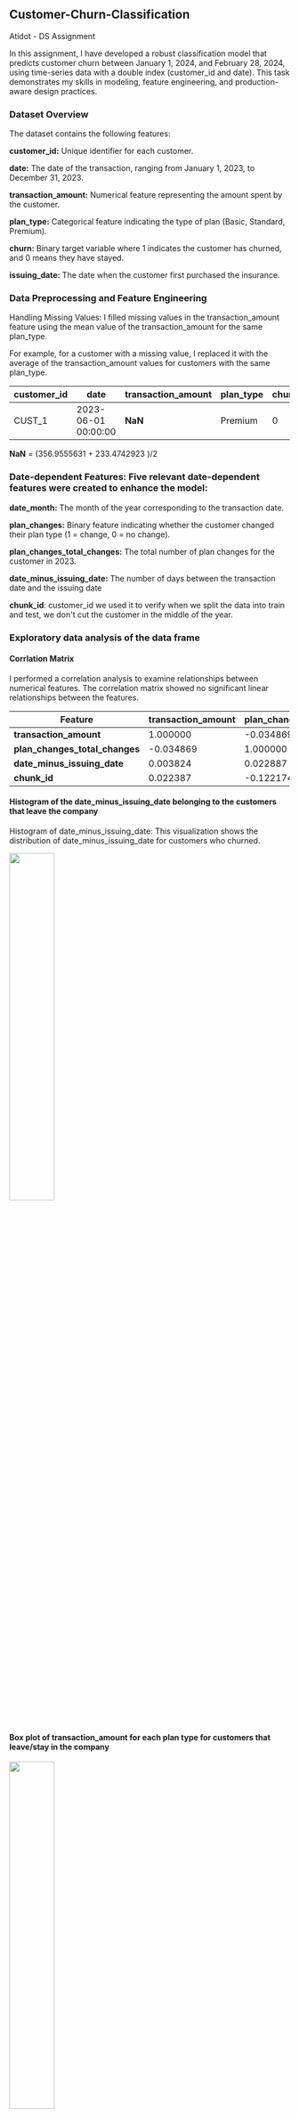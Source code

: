 ## Customer-Churn-Classification
Atidot - DS Assignment 

In this assignment, I have developed a robust classification model that predicts customer churn between January 1, 2024, and February 28, 2024, using time-series data with a double index (customer_id and date). This task demonstrates my skills in modeling, feature engineering, and production-aware design practices.

### Dataset Overview
The dataset contains the following features:

**customer_id:** Unique identifier for each customer.

**date:** The date of the transaction, ranging from January 1, 2023, to December 31, 2023.

**transaction_amount:** Numerical feature representing the amount spent by the customer.

**plan_type:** Categorical feature indicating the type of plan (Basic, Standard, Premium).

**churn:** Binary target variable where 1 indicates the customer has churned, and 0 means they have stayed.

**issuing_date:** The date when the customer first purchased the insurance.

### Data Preprocessing and Feature Engineering
Handling Missing Values: I filled missing values in the transaction_amount feature using the mean value of the transaction_amount for the same plan_type. 

For example, for a customer with a missing value, I replaced it with the average of the transaction_amount values for customers with the same plan_type.
 
| customer_id | date                   | transaction_amount | plan_type | churn | issuing_date          |
|------------|------------------------|--------------------|-----------|-------|------------------------|
| CUST_1     | 2023-06-01 00:00:00     | **NaN**            | Premium   | 0     | 2021-03-01 00:00:00     |


 **NaN** = (356.9555631 + 233.4742923 )/2

 ### Date-dependent Features: Five relevant date-dependent features were created to enhance the model:

**date_month:** The month of the year corresponding to the transaction date.

**plan_changes:** Binary feature indicating whether the customer changed their plan type (1 = change, 0 = no change).

**plan_changes_total_changes:** The total number of plan changes for the customer in 2023.

**date_minus_issuing_date:** The number of days between the transaction date and the issuing date

**chunk_id**: customer_id  we used it to verify when we split the data into train and test, we don't cut the customer in the middle of the year.
 
### Exploratory data analysis of the data frame

#### Corrlation Matrix

I performed a correlation analysis to examine relationships between numerical features. The correlation matrix showed no significant linear relationships between the features.

| Feature                      | transaction_amount | plan_changes_total_changes | date_minus_issuing_date | chunk_id |
|------------------------------|--------------------|---------------------------|-------------------------|----------|
| **transaction_amount**        | 1.000000          | -0.034869                 | 0.003824                | 0.022387 |
| **plan_changes_total_changes** | -0.034869         | 1.000000                  | 0.022887                | -0.122174 |
| **date_minus_issuing_date**   | 0.003824          | 0.022887                  | 1.000000                | -0.149505 |
| **chunk_id**                  | 0.022387          | -0.122174                 | -0.149505               | 1.000000 |


#### Histogram of the date_minus_issuing_date belonging to the customers that leave the company 

Histogram of date_minus_issuing_date: This visualization shows the distribution of date_minus_issuing_date for customers who churned.

<img src="https://github.com/Amityaron/customer-churn-classifi-cation/blob/main/Plots/Histogram%20of%20the%20date_minus_issuing_date%20.png" width="40%" height="40%">


#### Box plot of transaction_amount for each plan type for customers that leave/stay in the company 

<img src="https://github.com/Amityaron/customer-churn-classifi-cation/blob/main/Plots/Box%20plot%20transaction_amount%20for%20each%20plan%20type.png" width="40%" height="40%">

#### Box plot of transaction_amount and Statiscal Summary

Box plot of transaction_amount for each plan type: 

The box plot illustrates the distribution of transaction amounts for customers who stayed versus those who churned.

<img src="https://github.com/Amityaron/customer-churn-classifi-cation/blob/main/Plots/Box%20plot%20transaction_amount.png" width="40%" height="40%">

##### Summary of Transaction Amount  

<table>
  <tr>
    <th colspan="2">Churned Customers</th>
    <th colspan="2">Retained Customers</th>
  </tr>
  <tr>
    <td><b>Statistic</b></td><td><b>Value</b></td>
    <td><b>Statistic</b></td><td><b>Value</b></td>
  </tr>
  <tr>
    <td>Count</td><td>47</td>
    <td>Count</td><td>53</td>
  </tr>
  <tr>
    <td>Mean</td><td>232.45</td>
    <td>Mean</td><td>244.96</td>
  </tr>
  <tr>
    <td>Std Dev</td><td>154.67</td>
    <td>Std Dev</td><td>147.75</td>
  </tr>
  <tr>
    <td>Min</td><td>10.07</td>
    <td>Min</td><td>14.89</td>
  </tr>
  <tr>
    <td>25%</td><td>89.22</td>
    <td>25%</td><td>122.90</td>
  </tr>
  <tr>
    <td>50% (Median)</td><td>248.14</td>
    <td>50% (Median)</td><td>206.42</td>
  </tr>
  <tr>
    <td>75%</td><td>364.89</td>
    <td>75%</td><td>387.75</td>
  </tr>
  <tr>
    <td>Max</td><td>492.64</td>
    <td>Max</td><td>490.78</td>
  </tr>
</table>


#### Histogram of the customers who leave the company by mouth


<img src="https://github.com/Amityaron/customer-churn-classifi-cation/blob/main/Plots/Histogram%20of%20mouth%20for%20custumer%20that%20leave%20the%20company.png" width="40%" height="40%">

#### Model Development and Evaluation

I applied three classification models: Logistic Regression, Random Forest, and XGBoost. The dataset was split into training and testing sets (80% for training, 20% for testing).
 
##### Logistic regression performance  : 



###### Accuracy  
**Accuracy:** 0.71  

###### Confusion Matrix  
| Actual \ Predicted | 0  | 1  |
|--------------------|----|----|
| **0** (Stay)      | 153 | 10 |
| **1** (Churn)     | 60  | 17 |

###### Classification Report  

| Class               | Precision | Recall | F1-Score | Support |
|---------------------|-----------|--------|----------|---------|
| **0** (Stay)        | 0.72      | 0.94   | 0.81     | 163     |
| **1** (Churn)       | 0.63      | 0.22   | 0.33     | 77      |
| **Accuracy**        |           |        | 0.71     | 240     |
| **Macro Avg**       | 0.67      | 0.58   | 0.57     | 240     |
| **Weighted Avg**    | 0.69      | 0.71   | 0.66     | 240     |

###### Feature Importance  

| Feature                         | Coefficient  |
|---------------------------------|--------------|
| **date_mouth**                  | 0.804456     |
| **transaction_amount**          | 0.058123     |
| **plan_type_Premium**           | -0.013092    |
| **plan_type_Standard**          | -0.054059    |
| **plan_changes**                | -0.054871    |
| **chunk_id**                    | -0.202946    |
| **plan_changes_total_changes**  | -0.226702    |
| **date_minus_issuing_date**     | -0.452507    |


##### Random Forest performance : 
 


###### Accuracy  
**Accuracy:** 0.83  

###### Confusion Matrix  
| Actual \ Predicted | 0  | 1  |
|--------------------|----|----|
| **0** (Stay)      | 153 | 10 |
| **1** (Churn)     | 31  | 46 |

###### Classification Report  

| Class               | Precision | Recall | F1-Score | Support |
|---------------------|-----------|--------|----------|---------|
| **0** (Stay)        | 0.83      | 0.94   | 0.88     | 163     |
| **1** (Churn)       | 0.82      | 0.60   | 0.69     | 77      |
| **Accuracy**        |           |        | 0.83     | 240     |
| **Macro Avg**       | 0.83      | 0.77   | 0.79     | 240     |
| **Weighted Avg**    | 0.83      | 0.83   | 0.82     | 240     |

###### Feature Importance  

| Feature                         | Importance  |
|---------------------------------|-------------|
| **chunk_id**                    | 0.243748    |
| **date_minus_issuing_date**     | 0.223735    |
| **transaction_amount**          | 0.184039    |
| **date_mouth**                  | 0.160879    |
| **plan_changes_total_changes**  | 0.122486    |
| **plan_type_Standard**          | 0.023030    |
| **plan_changes**                | 0.021459    |
| **plan_type_Premium**           | 0.020624    |



##### XGBOOST performance: 

###### Accuracy  
**Accuracy:** 0.90  

###### Confusion Matrix  
| Actual \ Predicted | 0  | 1  |
|--------------------|----|----|
| **0** (Stay)      | 156 | 7  |
| **1** (Churn)     | 16  | 61 |

###### Classification Report  

| Class               | Precision | Recall | F1-Score | Support |
|---------------------|-----------|--------|----------|---------|
| **0** (Stay)        | 0.91      | 0.96   | 0.93     | 163     |
| **1** (Churn)       | 0.90      | 0.79   | 0.84     | 77      |
| **Accuracy**        |           |        | 0.90     | 240     |
| **Macro Avg**       | 0.90      | 0.87   | 0.89     | 240     |
| **Weighted Avg**    | 0.90      | 0.90   | 0.90     | 240     |

###### Feature Importance  

| Feature                         | Importance |
|---------------------------------|------------|
| **chunk_id**                    | 752.0      |
| **date_minus_issuing_date**     | 504.0      |
| **transaction_amount**          | 326.0      |
| **plan_changes_total_changes**  | 196.0      |
| **date_mouth**                  | 162.0      |
| **plan_type_Standard**          | 35.0       |
| **plan_type_Premium**           | 24.0       |
| **plan_changes**                | 16.0       |


### Conclusion

The model achieved a strong performance, with XGBoost yielding the highest accuracy of 0.90, followed by Random Forest (0.83) and Logistic Regression (0.71).

Based on the feature importance analysis, it is evident that 

1. transaction_amount
2. date_minus_issuing_date
3. date_month
4. chunk_id (Verify when you split the data to train&test you don't cut customer in the middle of the year )
   * Pay attention that if a customer churns from the company, he will not return.

are the most influential features in predicting customer churn.

#### XGBOOST model explanation: 

1. SHAP (SHapley Additive exPlanations)
2. XGBOOST model explanation

###### SHAP (SHapley Additive exPlanations)

<img src="https://github.com/Amityaron/customer-churn-classifi-cation/blob/main/Plots/SAHP%20plot.png" width="40%" height="40%">

Based on game theory, SHAP assigns an importance value to each feature for a given prediction.

SHAP aims to fairly assign a value to each feature $x_i$ in our case we have 7 features.

based on its contribution to the model’s prediction for an instance.


$\phi_i(f) = \sum_{S \subseteq N \setminus \{i\}} \frac{|S|! (|N| - |S| - 1)!}{|N|!} \left[ f(S \cup \{i\}) - f(S) \right]$

Explanation of Terms:

* $S$: A subset of all features except feature $i$
* $N$ :  The set of all features.
* $f(S)$ : The model’s prediction when using only the features in subset $S$
*  $f(S∪{i}):$ The model’s prediction when feature $i$ is added to $S$
* $\frac{\left|S\right|! \cdot \left(\left|\left|N\right|\right| - \left|\left|S\right|\right| - 1 \right)!}{\left|\left|N\right|\right|!}$ :A weight that ensures all subsets are considered fairly.

 SHAP values have the following key properties that make them attractive for model interpretability:

Local Accuracy (Model Explanation): The sum of the SHAP values for all features is equal to the model’s prediction. 

That is, for a given instance $x$

we have:

$d=7$



###### XGBoost - Extreme Gradient Boosting

**XGBoost** (Extreme Gradient Boosting) is a powerful machine learning algorithm that builds an ensemble of decision trees using a boosting technique.

The key idea is to combine multiple weak models (trees) to create a stronger predictive model.

###### Core Concept:

###### 1. Boosting:
XGBoost is based on **gradient boosting**, which builds trees sequentially. Each new tree tries to correct the errors (residuals) of the previous tree. In mathematical terms, the model prediction at step \( t \) is updated as:

$F_t(x) = F_{t-1}(x) + \eta \cdot h_t(x)$


Where:
- $\( F_{t-1}(x) \)$ is the prediction from the previous step.
- $\( \eta \)$ is the **learning rate** (a regularization parameter).
- $\( h_t(x) \)$ is the new tree being added at step $\( t \)$.

###### 2. Loss Function:
XGBoost minimizes a **regularized loss function** that combines the residual error and a penalty for the complexity of the tree. The objective function to minimize is:


$L(θ) = \sum_{i=1}^{n} \ell(y_i,\hat{y_i}) + \sum_{k=1}^{T} \Omega(f_k)$



Where:
- $\ell(y_i, \hat{y}_i)$ is the loss function (e.g., mean squared error for regression or log loss for classification).
- $\Omega(f_k) = \gamma T_k + \frac{1}{2} \lambda ||w_k||^2$ is the regularization term that penalizes the complexity of each tree (measured by the number of leaves $T_k$
 and the leaf weights $w_k$.

###### 3. Tree Structure:
Each decision tree $\( h_t(x) \)$ is built by iterating over the data to find the best split for each node, minimizing the residual errors.

###### Optimization:

XGBoost uses **second-order derivatives** (i.e., the gradient and the Hessian) to perform optimization more efficiently, making it faster and more accurate. The update rule for the model parameters \( w \) is:


$w_{t+1} = w_t - \eta \cdot \frac{\partial L}{\partial w_t}$


Where:
- $\( \frac{\partial L}{\partial w_t} \)$ is the gradient of the loss with respect to the model parameters.

###### Key Features:
- **Regularization**: Both L1 and L2 regularization help prevent overfitting.
- **Parallelization**: XGBoost speeds up training by parallelizing tree construction and computation of gradients.
- **Handling Missing Data**: It automatically handles missing values by learning how to deal with them during training.

XGBoost's combination of high accuracy, regularization, and speed makes it one of the most popular algorithms in data science.


$f(x) = \sum_{i=1}^{d} \phi_i(f) + \phi_{\text{bias}}$


  

